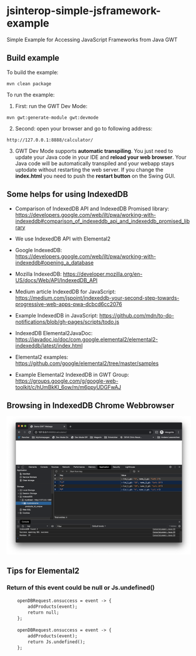 # jsinterop-simple-jsframework-example
Simple Example for Accessing JavaScript Frameworks from Java GWT

## Build example
To build the example:
```
mvn clean package
```

To run the example:
1. First: run the GWT Dev Mode: 
```
mvn gwt:generate-module gwt:devmode
```
2. Second: open your browser and go to following address:
```
http://127.0.0.1:8888/calculator/
```
3. GWT Dev Mode supports **automatic transpiling**. You just need to update your Java code in your IDE and **reload your web browser**. Your Java code will be automatically transpiled and your webapp stays uptodate without restarting the web server. If you change the **index.html** you need to push the **restart button** on the Swing GUI.

## Some helps for using IndexedDB

- Comparison of IndexedDB API and IndexedDB Promised library: https://developers.google.com/web/ilt/pwa/working-with-indexeddb#comparison_of_indexeddb_api_and_indexeddb_promised_library
		
- We use IndexedDB API with Elemental2

- Google IndexedDB: https://developers.google.com/web/ilt/pwa/working-with-indexeddb#opening_a_database

- Mozilla IndexedDB: https://developer.mozilla.org/en-US/docs/Web/API/IndexedDB_API

- Medium article IndexedDB for JavaScript: https://medium.com/jspoint/indexeddb-your-second-step-towards-progressive-web-apps-pwa-dcbcd6cc2076
	
- Example IndexedDB in JavaScript: https://github.com/mdn/to-do-notifications/blob/gh-pages/scripts/todo.js

- IndexedDB Elemental2JavaDoc: https://javadoc.io/doc/com.google.elemental2/elemental2-indexeddb/latest/index.html

- Elemental2 examples: https://github.com/google/elemental2/tree/master/samples
		
- Example Elemental2 IndexedDB in GWT Group: https://groups.google.com/g/google-web-toolkit/c/hUmBkKI_6ow/m/m6ppyUDGFwAJ

## Browsing in IndexedDB Chrome Webbrowser

![IndexedDB Chrome](https://raw.githubusercontent.com/lofidewanto/jsinterop-simple-jsframework-example/master/src/main/docs/indexeddb-chrome-browser.png)

## Tips for Elemental2

### Return of this event could be null or Js.undefined()

```
	openDBRequest.onsuccess = event -> {
		addProducts(event);
		return null;
	};
		
	openDBRequest.onsuccess = event -> {
		addProducts(event);
		return Js.undefined();
	};
```
